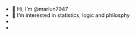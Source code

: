 - 👋 Hi, I’m @marlun7947
- 👀 I’m interested in statistics, logic and philosphy
-
-

<!---
marlun7947/marlun7947 is a ✨ special ✨ repository because its `README.md` (this file) appears on your GitHub profile.
You can click the Preview link to take a look at your changes.
--->
